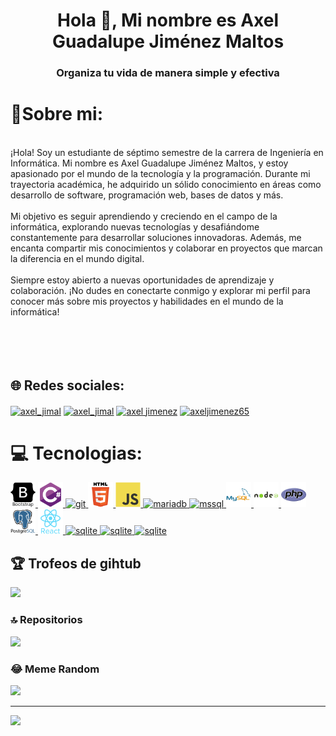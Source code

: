 
<h1 align="center">Hola 👋, Mi nombre es Axel Guadalupe Jiménez Maltos</h1>
<h3 align="center">Organiza tu vida de manera simple y efectiva</h3>

# 💫Sobre mi:
<br>¡Hola! Soy un estudiante de séptimo semestre de la carrera de Ingeniería en Informática. Mi nombre es Axel Guadalupe Jiménez Maltos, y estoy apasionado por el mundo de la tecnología y la programación. Durante mi trayectoria académica, he adquirido un sólido conocimiento en áreas como desarrollo de software, programación web, bases de datos y más.<br><br>Mi objetivo es seguir aprendiendo y creciendo en el campo de la informática, explorando nuevas tecnologías y desafiándome constantemente para desarrollar soluciones innovadoras. Además, me encanta compartir mis conocimientos y colaborar en proyectos que marcan la diferencia en el mundo digital.<br><br>Siempre estoy abierto a nuevas oportunidades de aprendizaje y colaboración. ¡No dudes en conectarte conmigo y explorar mi perfil para conocer más sobre mis proyectos y habilidades en el mundo de la informática!<br><br><br><br><br>

## 🌐 Redes sociales:
<p align="left">
<a href="https://twitter.com/axel_jimal" target="blank"><img align="center" src="https://raw.githubusercontent.com/rahuldkjain/github-profile-readme-generator/master/src/images/icons/Social/twitter.svg" alt="axel_jimal" height="30" width="40" /></a>
<a href="https://discord.com/channels/@me/1150957106636275713" target="blank"><img align="center" src="https://raw.githubusercontent.com/rahuldkjain/github-profile-readme-generator/master/src/images/icons/Social/discord.svg" alt="axel_jimal" height="30" width="40" /></a>
<a href="https://fb.com/axel jimenez" target="blank"><img align="center" src="https://raw.githubusercontent.com/rahuldkjain/github-profile-readme-generator/master/src/images/icons/Social/facebook.svg" alt="axel jimenez" height="30" width="40" /></a>
<a href="https://instagram.com/axeljimenez65" target="blank"><img align="center" src="https://raw.githubusercontent.com/rahuldkjain/github-profile-readme-generator/master/src/images/icons/Social/instagram.svg" alt="axeljimenez65" height="30" width="40" /></a>

</p>

# 💻 Tecnologias:
<p align="left"> <a href="https://getbootstrap.com" target="_blank" rel="noreferrer"> <img src="https://raw.githubusercontent.com/devicons/devicon/master/icons/bootstrap/bootstrap-plain-wordmark.svg" alt="bootstrap" width="40" height="40"/> </a> <a href="https://www.w3schools.com/cs/" target="_blank" rel="noreferrer"> <img src="https://raw.githubusercontent.com/devicons/devicon/master/icons/csharp/csharp-original.svg" alt="csharp" width="40" height="40"/> </a> <a href="https://git-scm.com/" target="_blank" rel="noreferrer"> <img src="https://www.vectorlogo.zone/logos/git-scm/git-scm-icon.svg" alt="git" width="40" height="40"/> </a> <a href="https://www.w3.org/html/" target="_blank" rel="noreferrer"> <img src="https://raw.githubusercontent.com/devicons/devicon/master/icons/html5/html5-original-wordmark.svg" alt="html5" width="40" height="40"/> </a> <a href="https://developer.mozilla.org/en-US/docs/Web/JavaScript" target="_blank" rel="noreferrer"> <img src="https://raw.githubusercontent.com/devicons/devicon/master/icons/javascript/javascript-original.svg" alt="javascript" width="40" height="40"/> </a> <a href="https://mariadb.org/" target="_blank" rel="noreferrer"> <img src="https://www.vectorlogo.zone/logos/mariadb/mariadb-icon.svg" alt="mariadb" width="40" height="40"/> </a> <a href="https://www.microsoft.com/en-us/sql-server" target="_blank" rel="noreferrer"> <img src="https://www.svgrepo.com/show/303229/microsoft-sql-server-logo.svg" alt="mssql" width="40" height="40"/> </a> <a href="https://www.mysql.com/" target="_blank" rel="noreferrer"> <img src="https://raw.githubusercontent.com/devicons/devicon/master/icons/mysql/mysql-original-wordmark.svg" alt="mysql" width="40" height="40"/> </a> <a href="https://nodejs.org" target="_blank" rel="noreferrer"> <img src="https://raw.githubusercontent.com/devicons/devicon/master/icons/nodejs/nodejs-original-wordmark.svg" alt="nodejs" width="40" height="40"/> </a> <a href="https://www.php.net" target="_blank" rel="noreferrer"> <img src="https://raw.githubusercontent.com/devicons/devicon/master/icons/php/php-original.svg" alt="php" width="40" height="40"/> </a> <a href="https://www.postgresql.org" target="_blank" rel="noreferrer"> <img src="https://raw.githubusercontent.com/devicons/devicon/master/icons/postgresql/postgresql-original-wordmark.svg" alt="postgresql" width="40" height="40"/> </a> <a href="https://reactjs.org/" target="_blank" rel="noreferrer"> <img src="https://raw.githubusercontent.com/devicons/devicon/master/icons/react/react-original-wordmark.svg" alt="react" width="40" height="40"/> </a> <a href="https://www.sqlite.org/" target="_blank" rel="noreferrer"> <img src="https://www.vectorlogo.zone/logos/sqlite/sqlite-icon.svg" alt="sqlite" width="40" height="40"/> </a> <a href="https://www.sqlite.org/" target="_blank" rel="noreferrer"> <img src="https://www.vectorlogo.zone/logos/visualstudio_code/visualstudio_code-icon.svg" alt="sqlite" width="40" height="40"/> </a> <a href="https://www.sqlite.org/" target="_blank" rel="noreferrer"> <img src="https://www.vectorlogo.zone/logos/microsoft_vb/microsoft_vb-icon.svg" alt="sqlite" width="40" height="40"/> </a> </p> 

## 🏆 Trofeos de gihtub
![](https://github-profile-trophy.vercel.app/?username=Axel705jimenez&theme=radical&no-frame=false&no-bg=true&margin-w=4)

### 🔝 Repositorios
![](https://github-contributor-stats.vercel.app/api?username=Axel705jimenez&limit=5&theme=radical&combine_all_yearly_contributions=true)

### 😂 Meme Random
<img src='https://randommeme-five.vercel.app/' style="height: 400px;"/>

---
[![](https://visitcount.itsvg.in/api?id=Axel705jimenez&icon=0&color=0)](https://visitcount.itsvg.in)

<!-- Proudly created with GPRM ( https://gprm.itsvg.in ) -->
